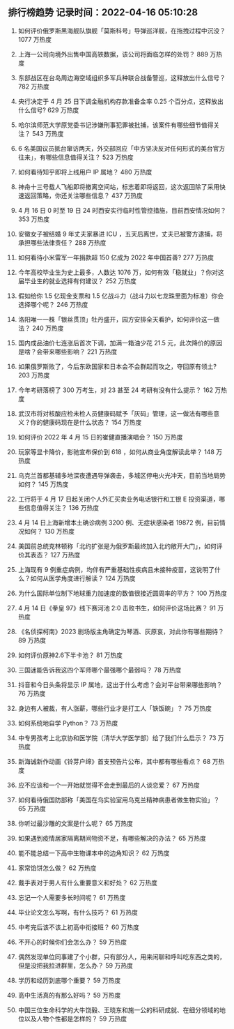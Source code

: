 
## 排行榜趋势 记录时间：2022-04-16 05:10:28
  
  1. 如何评价俄罗斯黑海舰队旗舰「莫斯科号」导弹巡洋舰，在拖拽过程中沉没？ 1077 万热度
    
  2. 上海一公司向境外出售中国高铁数据，该公司将面临怎样的处罚？ 889 万热度
    
  3. 东部战区在台岛周边海空域组织多军兵种联合战备警巡，这释放出什么信号？ 782 万热度
    
  4. 央行决定于 4 月 25 日下调金融机构存款准备金率 0.25 个百分点，这释放出什么信号? 629 万热度
    
  5. 哈尔滨师范大学原党委书记涉嫌刑事犯罪被批捕，该案件有哪些细节值得关注？ 543 万热度
    
  6. 6 名美国议员抵台窜访两天，外交部回应「中方坚决反对任何形式的美台官方往来」，有哪些信息值得关注？ 523 万热度
    
  7. 如何看待知乎即将上线用户 IP 属地？ 480 万热度
    
  8. 神舟十三号载人飞船即将撤离空间站，标志着即将返回，这次返回除了采用快速返回策略，你还关注哪些信息？ 437 万热度
    
  9. 4 月 16 日 0 时至 19 日 24 时西安实行临时性管控措施，目前西安情况如何？ 353 万热度
    
  10. 安徽女子被结婚 9 年丈夫家暴进 ICU ，五天后离世，丈夫已被警方逮捕，将承担哪些法律责任？ 288 万热度
    
  11. 如何看待小米雷军一年捐款超 150 亿成为 2022 年中国首善? 277 万热度
    
  12. 今年高校毕业生为史上最多，人数达 1076 万，如何有效「稳就业」？你对这届毕业生的就业选择有何建议？ 252 万热度
    
  13. 假如给你 1.5 亿现金支票和 1.5 亿战斗力（战斗力以七龙珠里面为标准）你会选择哪个呢？ 246 万热度
    
  14. 洛阳唯一一株「银丝贯顶」牡丹盛开，园方安排全天看护，如何评价这一做法？ 240 万热度
    
  15. 国内成品油价七连涨后首次下调，加满一箱油少花 21.5 元，此次降价的原因是啥？会带来哪些影响？ 221 万热度
    
  16. 如果俄罗斯败了，今后东欧国家和日本会不会群起而攻之，夺回原有领土? 203 万热度
    
  17. 今年考研落榜了 300 万考生，对 23 甚至 24 考研有没有什么提示？ 162 万热度
    
  18. 武汉市将对核酸应检未检人员健康码赋予「灰码」管理，这一做法有哪些意义？你的健康码现在是什么状态？ 154 万热度
    
  19. 如何评价 2022 年 4 月 15 日的崔健直播演唱会？ 150 万热度
    
  20. 玩家等显卡降价，影驰宣布保价到 618 ，如何从商业角度解读此举？ 148 万热度
    
  21. 乌克兰首都基辅多地深夜遭遇导弹袭击，多城区停电火光冲天，目前当地局势如何？ 145 万热度
    
  22. 工行将于 4 月 17 日起关闭个人外汇买卖业务电话银行和工银 E 投资渠道，哪些信息值得关注？ 136 万热度
    
  23. 4 月 14 日上海新增本土确诊病例 3200 例、无症状感染者 19872 例，目前情况如何？ 130 万热度
    
  24. 美国前总统克林顿称「北约扩张是为俄罗斯最终加入北约敞开大门」，如何评价其表态？ 127 万热度
    
  25. 上海现有 9 例重症病例，均伴有严重基础性疾病且未接种疫苗，这说明了什么？如何从医学角度进行解读？ 124 万热度
    
  26. 为什么国际单位制下地球重力加速度的数值很接近圆周率的平方？ 100 万热度
    
  27. 4 月 14 日《拳皇 97》线下赛河池 2:0 击败书生，如何评价这场比赛？ 91 万热度
    
  28. 《名侦探柯南》2023 剧场版主角确定为琴酒、灰原哀，对此你有哪些期待？ 89 万热度
    
  29. 如何评价原神2.6下半卡池？ 81 万热度
    
  30. 三国迷能告诉我这四个军师哪个最强哪个最弱吗？ 78 万热度
    
  31. 抖音和今日头条将显示 IP 属地，这出于什么考虑？会对平台带来哪些影响？ 76 万热度
    
  32. 身边有人被裁，有人涨薪，哪些行业才是打工人「铁饭碗」？ 75 万热度
    
  33. 如何系统地自学 Python？ 73 万热度
    
  34. 中专男孩考上北京协和医学院（清华大学医学部）给了我们什么启示？ 73 万热度
    
  35. 新海诚新作动画《铃芽户缔》首支预告片公布，其中都有哪些看点？ 68 万热度
    
  36. 应不应该和一个一开始就觉得不会走到最后的人谈恋爱？ 67 万热度
    
  37. 如何看待俄国防部称「美国在乌实验室用乌克兰精神病患者做生物实验」？ 65 万热度
    
  38. 你听过最沙雕的文案是什么呢？ 65 万热度
    
  39. 如果遇到疫情居家隔离期间物资不足，有哪些解决的办法？ 65 万热度
    
  40. 能不能总结一下高中生物课本中的边角知识？ 62 万热度
    
  41. 家常馅饼怎么做？ 62 万热度
    
  42. 戴手表对于男人有什么重要意义和好处？ 62 万热度
    
  43. 忘记一个人需要多长时间呢？ 61 万热度
    
  44. 毕业论文怎么写啊，有什么技巧？ 61 万热度
    
  45. 中考完后该不该上初高中衔接班？ 60 万热度
    
  46. 不开心的时候你们会怎么办？ 59 万热度
    
  47. 偶然发现单位同事建了个小群，只有部分人，用来闲聊和呼叫吃东西之类的，但是没把我拉进群里，怎么办？ 59 万热度
    
  48. 学历和经历到底哪个重要？ 59 万热度
    
  49. 高中生活真的有那么好吗？ 59 万热度
    
  50. 中国三位生命科学的大牛饶毅、王晓东和施一公的科研成就、在细分领域的地位以及人物个性都是怎样的？ 59 万热度
    